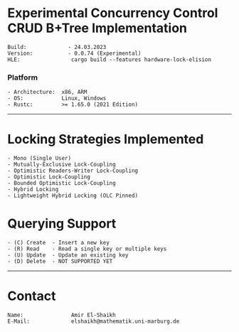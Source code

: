 # Experimental Concurrency Control CRUD B+Tree Implementation
    Build:             - 24.03.2023
    Version:           - 0.0.74 (Experimental)
    HLE:                cargo build --features hardware-lock-elision

### Platform
    - Architecture:  x86, ARM
    - OS:            Linux, Windows
    - Rustc:         >= 1.65.0 (2021 Edition)
---------------------------------------
# Locking Strategies Implemented
    - Mono (Single User)
    - Mutually-Exclusive Lock-Coupling
    - Optimistic Readers-Writer Lock-Coupling
    - Optimistic Lock-Coupling
    - Bounded Optimistic Lock-Coupling 
    - Hybrid Locking
    - Lightweight Hybrid Locking (OLC Pinned)

# Querying Support
    - (C) Create  - Insert a new key
    - (R) Read    - Read a single key or multiple keys
    - (U) Update  - Update an existing key
    - (D) Delete  - NOT SUPPORTED YET
---------------------------------------
# Contact
    Name:               Amir El-Shaikh
    E-Mail:             elshaikh@mathematik.uni-marburg.de